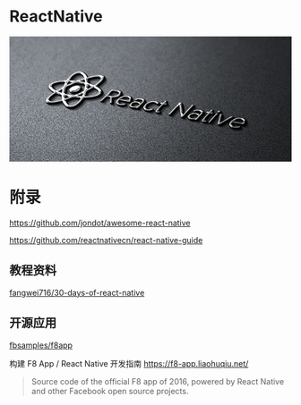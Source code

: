 # ReactNative

![](/art/react_native_banner.png)


# 附录

https://github.com/jondot/awesome-react-native

https://github.com/reactnativecn/react-native-guide

## 教程资料

[fangwei716/30-days-of-react-native](https://github.com/fangwei716/30-days-of-react-native)

## 开源应用

[fbsamples/f8app](https://github.com/fbsamples/f8app)

构建 F8 App / React Native 开发指南 https://f8-app.liaohuqiu.net/

>Source code of the official F8 app of 2016, powered by React Native and other Facebook open source projects.